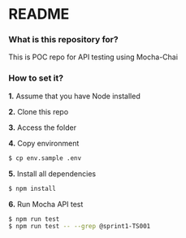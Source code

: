 # README #

### What is this repository for? ###

This is POC repo for API testing using Mocha-Chai

### How to set it? ###

**1.** Assume that you have Node installed

**2.** Clone this repo

**3.** Access the folder

**4.** Copy environment
```sh
$ cp env.sample .env
```

**5.** Install all dependencies
```sh
$ npm install
```

**6.** Run Mocha API test
```sh
$ npm run test
$ npm run test -- --grep @sprint1-TS001
```
